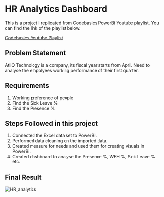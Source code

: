 # HR Analytics Dashboard

This is a project I replicated from Codebasics PowerBi Youtube playlist. You can find the link of the playlist below.

[Codebasics Youtube Playlist](https://www.youtube.com/watch?v=ru1qeDO_qrc&list=PLeo1K3hjS3uuVQccZa7yFwK3ltoGQOWbM)

## Problem Statement 

AtliQ Technology is a company, its fiscal year starts from April. Need to analyse the empolyees working performance of their first quarter. 

## Requirements

1. Working preference of people
2. Find the Sick Leave %
3. Find the Presence %

## Steps Followed in this project 

1. Connected the Excel data set to PowerBI.
2. Performed data cleaning on the imported data.
3. Created measure for needs and used them for creating visuals in PowerBi.
4. Created dashboard to analyse the Presence %, WFH %, Sick Leave % etc.

## Final Result 

![HR_analytics](https://github.com/Kavitha3010/HR_analytics/assets/120164425/9df536f1-a525-452b-841d-9897c9a14a42)
